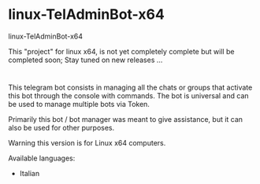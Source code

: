 # linux-TelAdminBot-x64
linux-TelAdminBot-x64

This "project" for linux x64, is not yet completely complete
but will be completed soon; Stay tuned on new releases ...

#
This telegram bot consists in managing all the chats or groups that activate this bot through the console with commands.
The bot is universal and can be used to manage multiple bots via Token.

Primarily this bot / bot manager was meant to give assistance, but it can also be used for other purposes.

Warning this version is for Linux x64 computers.

Available languages:
- Italian
